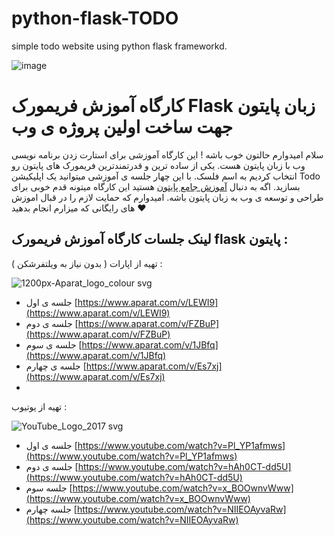 # python-flask-TODO
simple todo website using python flask frameworkd.

![image](https://github.com/nikzad-avasam/python-flask-TODO/assets/13311003/d262295a-92f3-480a-a5f2-f5cb33f4d503)

# کارگاه آموزش فریمورک Flask زبان پایتون جهت ساخت اولین پروژه ی وب

سلام امیدوارم حالتون خوب باشه ! این کارگاه آموزشی برای استارت زدن برنامه نویسی وب با زبان پایتون هست. یکی از ساده ترین و قدرتمندترین فریمورک های پایتون رو انتخاب کردیم به اسم فلسک. با این چهار جلسه ی آموزشی میتوانید یک اپلیکیشن Todo بسازید.
اگه به دنبال [آموزش جامع پایتون](https://avasam.ir/product/58/python-course-by-sam-nikzad) هستید این کارگاه میتونه قدم خوبی برای طراحی و توسعه ی وب به زبان پایتون باشه.
امیدوارم که حمایت لازم را در قبال اموزش های رایگانی که میزارم انجام بدهید ❤️

## لینک جلسات کارگاه آموزش فریمورک flask پایتون : 

تهیه از اپارات ( بدون نیاز به ویلتفرشکن )  : 

![1200px-Aparat_logo_colour svg](https://github.com/nikzad-avasam/python-flask-TODO/assets/13311003/9668623c-b6d4-4aff-9d66-3a75c91149c3)


- جلسه ی اول [https://www.aparat.com/v/LEWI9](https://www.aparat.com/v/LEWI9)
- جلسه ی دوم [https://www.aparat.com/v/FZBuP](https://www.aparat.com/v/FZBuP) 
- جلسه ی سوم [https://www.aparat.com/v/1JBfq](https://www.aparat.com/v/1JBfq)  
- جلسه ی چهارم [https://www.aparat.com/v/Es7xj](https://www.aparat.com/v/Es7xj)
- 


تهیه از یوتیوب :

![YouTube_Logo_2017 svg](https://github.com/nikzad-avasam/python-flask-TODO/assets/13311003/535a4ee1-3ebe-4513-89aa-e73307f46107)


- جلسه ی اول [https://www.youtube.com/watch?v=Pl_YP1afmws](https://www.youtube.com/watch?v=Pl_YP1afmws)
- جلسه ی دوم [https://www.youtube.com/watch?v=hAh0CT-dd5U](https://www.youtube.com/watch?v=hAh0CT-dd5U)
- جلسه سوم [https://www.youtube.com/watch?v=x_BOOwnvWww](https://www.youtube.com/watch?v=x_BOOwnvWww)
- جلسه چهارم [https://www.youtube.com/watch?v=NIIEOAyvaRw](https://www.youtube.com/watch?v=NIIEOAyvaRw)
